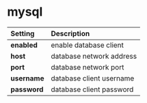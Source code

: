 # mysql

| **Setting** | **Description** |
|:------------|:----------------|
| **enabled** | enable database client |
| **host** | database network address |
| **port** | database network port |
| **username** | database client username |
| **password** | database client password |
